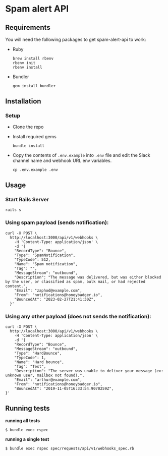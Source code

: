 # Spam alert API

## Requirements

You will need the following packages to get spam-alert-api to work:

- Ruby

  ```shell
  brew install rbenv
  rbenv init
  rbenv install
  ```

- Bundler
  ```shell
  gem install bundler
  ```

## Installation

### Setup

- Clone the repo

- Install required gems

  ```shell
  bundle install
  ```

- Copy the contents of `.env.example` into `.env` file and edit the Slack channel name and webhook URL env variables.

  ```shell
  cp .env.example .env
  ```

## Usage

### Start Rails Server

```shell
rails s
```

### Using spam payload (sends notification):

```shell
curl -X POST \
  http://localhost:3000/api/v1/webhooks \
    -H 'Content-Type: application/json' \
    -d '{
    "RecordType": "Bounce",
    "Type": "SpamNotification",
    "TypeCode": 512,
    "Name": "Spam notification",
    "Tag": "",
    "MessageStream": "outbound",
    "Description": "The message was delivered, but was either blocked by the user, or classified as spam, bulk mail, or had rejected content.",
    "Email": "zaphod@example.com",
    "From": "notifications@honeybadger.io",
    "BouncedAt": "2023-02-27T21:41:30Z",
  }'
```

### Using any other payload (**does not** sends the notification):

```shell
curl -X POST \
  http://localhost:3000/api/v1/webhooks \
    -H 'Content-Type: application/json' \
    -d '{
    "RecordType": "Bounce",
    "MessageStream": "outbound",
    "Type": "HardBounce",
    "TypeCode": 1,
    "Name": "Hard bounce",
    "Tag": "Test",
    "Description": "The server was unable to deliver your message (ex: unknown user, mailbox not found).",
    "Email": "arthur@example.com",
    "From": "notifications@honeybadger.io",
    "BouncedAt": "2019-11-05T16:33:54.9070259Z",
}'
```

## Running tests

**running all tests**

```shell
$ bundle exec rspec
```

**running a single test**

```shell
$ bundle exec rspec spec/requests/api/v1/webhooks_spec.rb
```
